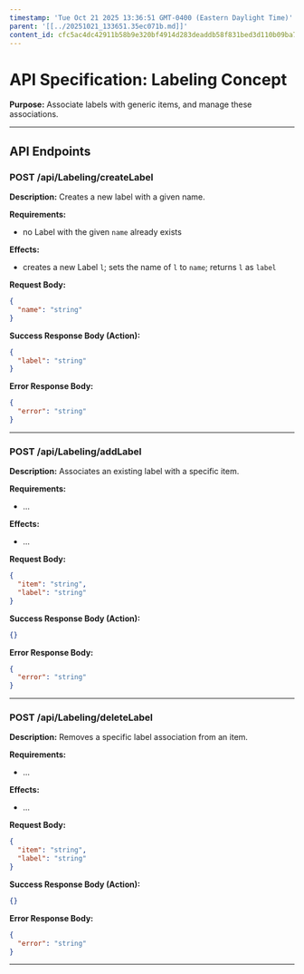 ```yaml
---
timestamp: 'Tue Oct 21 2025 13:36:51 GMT-0400 (Eastern Daylight Time)'
parent: '[[../20251021_133651.35ec071b.md]]'
content_id: cfc5ac4dc42911b58b9e320bf4914d283deaddb58f831bed3d110b09ba782f95
---
```


# API Specification: Labeling Concept

**Purpose:** Associate labels with generic items, and manage these associations.

***

## API Endpoints

### POST /api/Labeling/createLabel

**Description:** Creates a new label with a given name.

**Requirements:**

* no Label with the given `name` already exists

**Effects:**

* creates a new Label `l`; sets the name of `l` to `name`; returns `l` as `label`

**Request Body:**

```json
{
  "name": "string"
}
```

**Success Response Body (Action):**

```json
{
  "label": "string"
}
```

**Error Response Body:**

```json
{
  "error": "string"
}
```

***

### POST /api/Labeling/addLabel

**Description:** Associates an existing label with a specific item.

**Requirements:**

* ...

**Effects:**

* ...

**Request Body:**

```json
{
  "item": "string",
  "label": "string"
}
```

**Success Response Body (Action):**

```json
{}
```

**Error Response Body:**

```json
{
  "error": "string"
}
```

***

### POST /api/Labeling/deleteLabel

**Description:** Removes a specific label association from an item.

**Requirements:**

* ...

**Effects:**

* ...

**Request Body:**

```json
{
  "item": "string",
  "label": "string"
}
```

**Success Response Body (Action):**

```json
{}
```

**Error Response Body:**

```json
{
  "error": "string"
}
```

***

